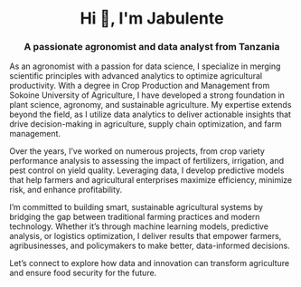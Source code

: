 <h1 align="center">Hi 👋, I'm Jabulente</h1>
<h3 align="center">A passionate agronomist and data analyst from Tanzania</h3>


As an agronomist with a passion for data science, I specialize in merging scientific principles with advanced analytics to optimize agricultural productivity. With a degree in Crop Production and Management from Sokoine University of Agriculture, I have developed a strong foundation in plant science, agronomy, and sustainable agriculture. My expertise extends beyond the field, as I utilize data analytics to deliver actionable insights that drive decision-making in agriculture, supply chain optimization, and farm management.

Over the years, I’ve worked on numerous projects, from crop variety performance analysis to assessing the impact of fertilizers, irrigation, and pest control on yield quality. Leveraging data, I develop predictive models that help farmers and agricultural enterprises maximize efficiency, minimize risk, and enhance profitability.

I’m committed to building smart, sustainable agricultural systems by bridging the gap between traditional farming practices and modern technology. Whether it’s through machine learning models, predictive analysis, or logistics optimization, I deliver results that empower farmers, agribusinesses, and policymakers to make better, data-informed decisions.

Let’s connect to explore how data and innovation can transform agriculture and ensure food security for the future.
